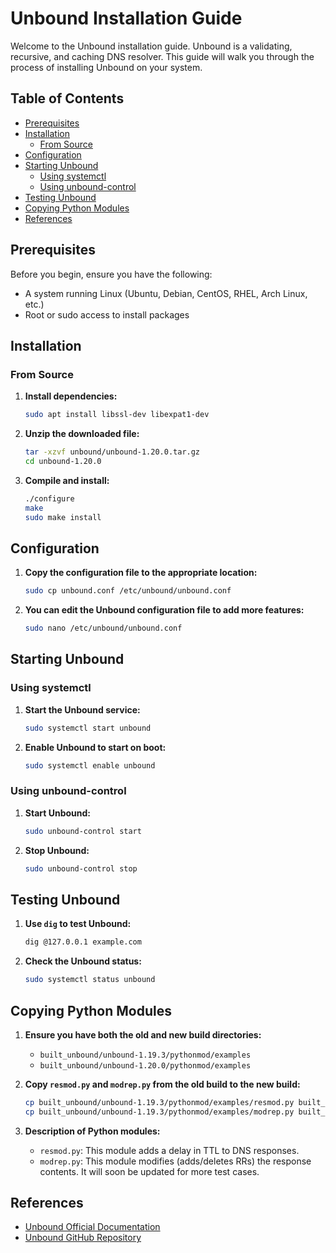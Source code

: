 # Unbound Installation GuideWelcome to the Unbound installation guide. Unbound is a validating, recursive, and caching DNS resolver. This guide will walk you through the process of installing Unbound on your system.## Table of Contents- [Prerequisites](#prerequisites)- [Installation](#installation)  - [From Source](#from-source)- [Configuration](#configuration)- [Starting Unbound](#starting-unbound)  - [Using systemctl](#using-systemctl)  - [Using unbound-control](#using-unbound-control)- [Testing Unbound](#testing-unbound)- [Copying Python Modules](#copying-python-modules)- [References](#references)## PrerequisitesBefore you begin, ensure you have the following:- A system running Linux (Ubuntu, Debian, CentOS, RHEL, Arch Linux, etc.)- Root or sudo access to install packages## Installation### From Source1. **Install dependencies:**    ```sh    sudo apt install libssl-dev libexpat1-dev    ```2. **Unzip the downloaded file:**    ```sh    tar -xzvf unbound/unbound-1.20.0.tar.gz    cd unbound-1.20.0    ```3. **Compile and install:**    ```sh    ./configure    make    sudo make install    ```## Configuration1. **Copy the configuration file to the appropriate location:**    ```sh    sudo cp unbound.conf /etc/unbound/unbound.conf    ```2. **You can edit the Unbound configuration file to add more features:**    ```sh    sudo nano /etc/unbound/unbound.conf    ```## Starting Unbound### Using systemctl1. **Start the Unbound service:**    ```sh    sudo systemctl start unbound    ```2. **Enable Unbound to start on boot:**    ```sh    sudo systemctl enable unbound    ```### Using unbound-control1. **Start Unbound:**    ```sh    sudo unbound-control start    ```2. **Stop Unbound:**    ```sh    sudo unbound-control stop    ```## Testing Unbound1. **Use `dig` to test Unbound:**    ```sh    dig @127.0.0.1 example.com    ```2. **Check the Unbound status:**    ```sh    sudo systemctl status unbound    ```## Copying Python Modules1. **Ensure you have both the old and new build directories:**    - `built_unbound/unbound-1.19.3/pythonmod/examples`    - `built_unbound/unbound-1.20.0/pythonmod/examples`2. **Copy `resmod.py` and `modrep.py` from the old build to the new build:**    ```sh    cp built_unbound/unbound-1.19.3/pythonmod/examples/resmod.py built_unbound/unbound-1.20.0/pythonmod/examples/    cp built_unbound/unbound-1.19.3/pythonmod/examples/modrep.py built_unbound/unbound-1.20.0/pythonmod/examples/    ```3. **Description of Python modules:**    - `resmod.py`: This module adds a delay in TTL to DNS responses.    - `modrep.py`: This module modifies (adds/deletes RRs) the response contents. It will soon be updated for more test cases.## References- [Unbound Official Documentation](https://nlnetlabs.nl/documentation/unbound/unbound/)- [Unbound GitHub Repository](https://github.com/NLnetLabs/unbound)